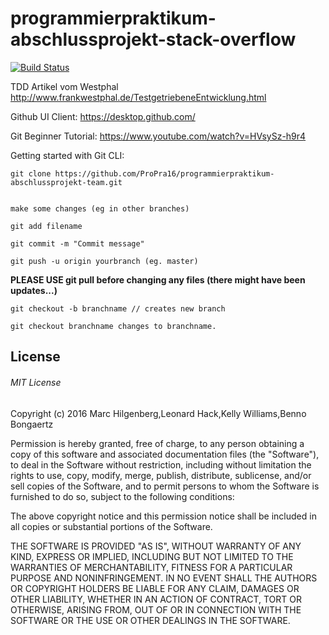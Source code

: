 # programmierpraktikum-abschlussprojekt-stack-overflow

[![Build Status](https://travis-ci.org/ProPra16/programmierpraktikum-abschlussprojekt-stack-overflow.svg?branch=master)](https://travis-ci.org/ProPra16/programmierpraktikum-abschlussprojekt-stack-overflow)

TDD Artikel vom Westphal http://www.frankwestphal.de/TestgetriebeneEntwicklung.html

Github UI Client: https://desktop.github.com/

Git Beginner Tutorial: https://www.youtube.com/watch?v=HVsySz-h9r4

Getting started with Git CLI:

```
git clone https://github.com/ProPra16/programmierpraktikum-abschlussprojekt-team.git
 

make some changes (eg in other branches)

git add filename

git commit -m "Commit message"

git push -u origin yourbranch (eg. master)
```

**PLEASE USE git pull before changing any files (there might have been updates...)**
```
git checkout -b branchname // creates new branch

git checkout branchname changes to branchname.
```


## License

###### MIT License

Copyright (c) 2016 Marc Hilgenberg,Leonard Hack,Kelly Williams,Benno Bongaertz

Permission is hereby granted, free of charge, to any person obtaining a copy
of this software and associated documentation files (the "Software"), to deal
in the Software without restriction, including without limitation the rights
to use, copy, modify, merge, publish, distribute, sublicense, and/or sell
copies of the Software, and to permit persons to whom the Software is
furnished to do so, subject to the following conditions:

The above copyright notice and this permission notice shall be included in all
copies or substantial portions of the Software.

THE SOFTWARE IS PROVIDED "AS IS", WITHOUT WARRANTY OF ANY KIND, EXPRESS OR
IMPLIED, INCLUDING BUT NOT LIMITED TO THE WARRANTIES OF MERCHANTABILITY,
FITNESS FOR A PARTICULAR PURPOSE AND NONINFRINGEMENT. IN NO EVENT SHALL THE
AUTHORS OR COPYRIGHT HOLDERS BE LIABLE FOR ANY CLAIM, DAMAGES OR OTHER
LIABILITY, WHETHER IN AN ACTION OF CONTRACT, TORT OR OTHERWISE, ARISING FROM,
OUT OF OR IN CONNECTION WITH THE SOFTWARE OR THE USE OR OTHER DEALINGS IN THE
SOFTWARE.
